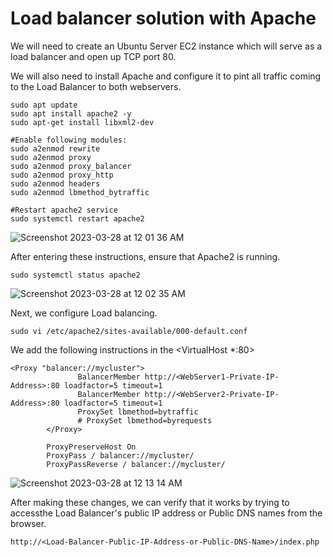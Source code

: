 # Load balancer solution with Apache

We will need to create an Ubuntu Server EC2 instance which will serve as a load balancer and open up TCP port 80.

We will also need to install Apache and configure it to pint all traffic coming to the Load Balancer to both webservers.

```
sudo apt update
sudo apt install apache2 -y
sudo apt-get install libxml2-dev

#Enable following modules:
sudo a2enmod rewrite
sudo a2enmod proxy
sudo a2enmod proxy_balancer
sudo a2enmod proxy_http
sudo a2enmod headers
sudo a2enmod lbmethod_bytraffic

#Restart apache2 service
sudo systemctl restart apache2

```

![Screenshot 2023-03-28 at 12 01 36 AM](https://user-images.githubusercontent.com/1076924/228086472-d1d05cd0-14e0-4d14-bf43-0d65b5750718.png)


After entering these instructions, ensure that Apache2 is running. 

`sudo systemctl status apache2`

![Screenshot 2023-03-28 at 12 02 35 AM](https://user-images.githubusercontent.com/1076924/228086316-9ed0420e-fbb1-43cc-bfdc-3fd6413b3bd6.png)

Next, we configure Load balancing.

`sudo vi /etc/apache2/sites-available/000-default.conf`

We add the following instructions in the <VirtualHost *:80> </VirtualHost>


```
<Proxy "balancer://mycluster">
               BalancerMember http://<WebServer1-Private-IP-Address>:80 loadfactor=5 timeout=1
               BalancerMember http://<WebServer2-Private-IP-Address>:80 loadfactor=5 timeout=1
               ProxySet lbmethod=bytraffic
               # ProxySet lbmethod=byrequests
        </Proxy>

        ProxyPreserveHost On
        ProxyPass / balancer://mycluster/
        ProxyPassReverse / balancer://mycluster/

```

![Screenshot 2023-03-28 at 12 13 14 AM](https://user-images.githubusercontent.com/1076924/228087507-022a5022-0c7d-419a-8ef4-e5a71a39052e.png)

After making these changes, we can verify that it works by trying to accessthe Load Balancer's public IP address or Public DNS names from the browser.

`http://<Load-Balancer-Public-IP-Address-or-Public-DNS-Name>/index.php
`


